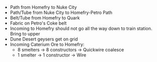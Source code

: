 * Path from Homefry to Nuke City
* Path/Tube from Nuke City to Homefry-Petro Path
* Belt/Tube from Homefry to Quark
* Fabric on Petro's Coke belt
* Incoming to Homefry should not go all the way down to train station. Bring to upper
* Dune Desert geysers get on grid
* Incoming Caterium Ore to Homefry:
  * 8 smelters -> 8 constructors -> Quickwire coalesce
  * 1 smelter -> 1 constructor -> Wire
